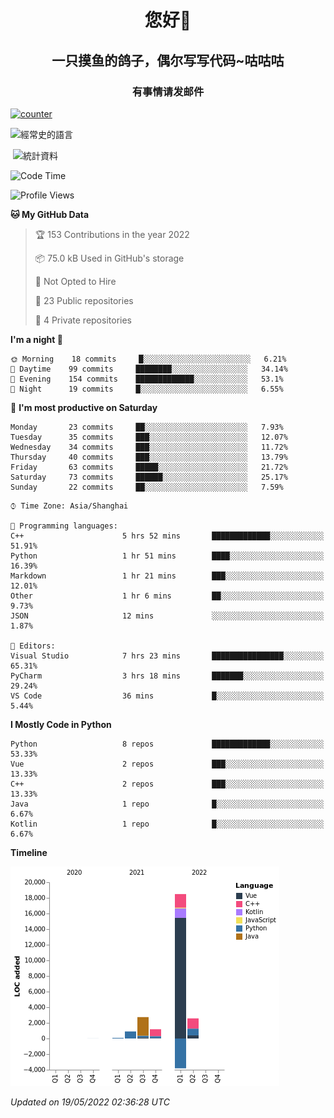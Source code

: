 

<!--
**kitUIN/kitUIN** is a ✨ _special_ ✨ repository because its `README.md` (this file) appears on your GitHub profile.

Here are some ideas to get you started:

- 🔭 I’m currently working on ...
- 🌱 I’m currently learning ...
- 👯 I’m looking to collaborate on ...
- 🤔 I’m looking for help with ...
- 💬 Ask me about ...
- 📫 How to reach me: ...
- 😄 Pronouns: ...
- ⚡ Fun fact: ...
-->
<h1 align="center">您好👋</h1>
<h2 align="center">一只摸鱼的鸽子，偶尔写写代码~咕咕咕</h2>
<h3 align="center">有事情请发邮件</h3>

[![counter](https://count.getloli.com/get/@KitUIN?theme=rule34)](https://count.getloli.com/)

<p><img align="center" src="https://github-readme-stats.vercel.app/api/top-langs?username=kitUIN&show_icons=true&theme=gruvbox&locale=cn&layout=compact" alt="經常史的語言" /></p>

<p>&nbsp;<img align="center" src="https://github-readme-stats.vercel.app/api?username=kitUIN&show_icons=true&theme=gruvbox&locale=cn" alt="統計資料" /></p>


<!--START_SECTION:waka-->
![Code Time](http://img.shields.io/badge/Code%20Time-511%20hrs%2025%20mins-blue)

![Profile Views](http://img.shields.io/badge/Profile%20Views-15-blue)

**🐱 My GitHub Data** 

> 🏆 153 Contributions in the year 2022
 > 
> 📦 75.0 kB Used in GitHub's storage 
 > 
> 🚫 Not Opted to Hire
 > 
> 📜 23 Public repositories 
 > 
> 🔑 4 Private repositories  
 > 
**I'm a night 🦉** 

```text
🌞 Morning    18 commits     █░░░░░░░░░░░░░░░░░░░░░░░░   6.21% 
🌆 Daytime    99 commits     ████████░░░░░░░░░░░░░░░░░   34.14% 
🌃 Evening    154 commits    █████████████░░░░░░░░░░░░   53.1% 
🌙 Night      19 commits     █░░░░░░░░░░░░░░░░░░░░░░░░   6.55%

```
📅 **I'm most productive on Saturday** 

```text
Monday       23 commits     ██░░░░░░░░░░░░░░░░░░░░░░░   7.93% 
Tuesday      35 commits     ███░░░░░░░░░░░░░░░░░░░░░░   12.07% 
Wednesday    34 commits     ███░░░░░░░░░░░░░░░░░░░░░░   11.72% 
Thursday     40 commits     ███░░░░░░░░░░░░░░░░░░░░░░   13.79% 
Friday       63 commits     █████░░░░░░░░░░░░░░░░░░░░   21.72% 
Saturday     73 commits     ██████░░░░░░░░░░░░░░░░░░░   25.17% 
Sunday       22 commits     ██░░░░░░░░░░░░░░░░░░░░░░░   7.59%

```


```text
⌚︎ Time Zone: Asia/Shanghai

💬 Programming languages: 
C++                      5 hrs 52 mins       █████████████░░░░░░░░░░░░   51.91% 
Python                   1 hr 51 mins        ████░░░░░░░░░░░░░░░░░░░░░   16.39% 
Markdown                 1 hr 21 mins        ███░░░░░░░░░░░░░░░░░░░░░░   12.01% 
Other                    1 hr 6 mins         ██░░░░░░░░░░░░░░░░░░░░░░░   9.73% 
JSON                     12 mins             ░░░░░░░░░░░░░░░░░░░░░░░░░   1.87%

📝 Editors: 
Visual Studio            7 hrs 23 mins       ████████████████░░░░░░░░░   65.31% 
PyCharm                  3 hrs 18 mins       ███████░░░░░░░░░░░░░░░░░░   29.24% 
VS Code                  36 mins             █░░░░░░░░░░░░░░░░░░░░░░░░   5.44%

```

**I Mostly Code in Python** 

```text
Python                   8 repos             █████████████░░░░░░░░░░░░   53.33% 
Vue                      2 repos             ███░░░░░░░░░░░░░░░░░░░░░░   13.33% 
C++                      2 repos             ███░░░░░░░░░░░░░░░░░░░░░░   13.33% 
Java                     1 repo              █░░░░░░░░░░░░░░░░░░░░░░░░   6.67% 
Kotlin                   1 repo              █░░░░░░░░░░░░░░░░░░░░░░░░   6.67%

```


**Timeline**

![Chart not found](https://raw.githubusercontent.com/kitUIN/kitUIN/main/charts/bar_graph.png) 


 *Updated on 19/05/2022 02:36:28 UTC*
<!--END_SECTION:waka-->
